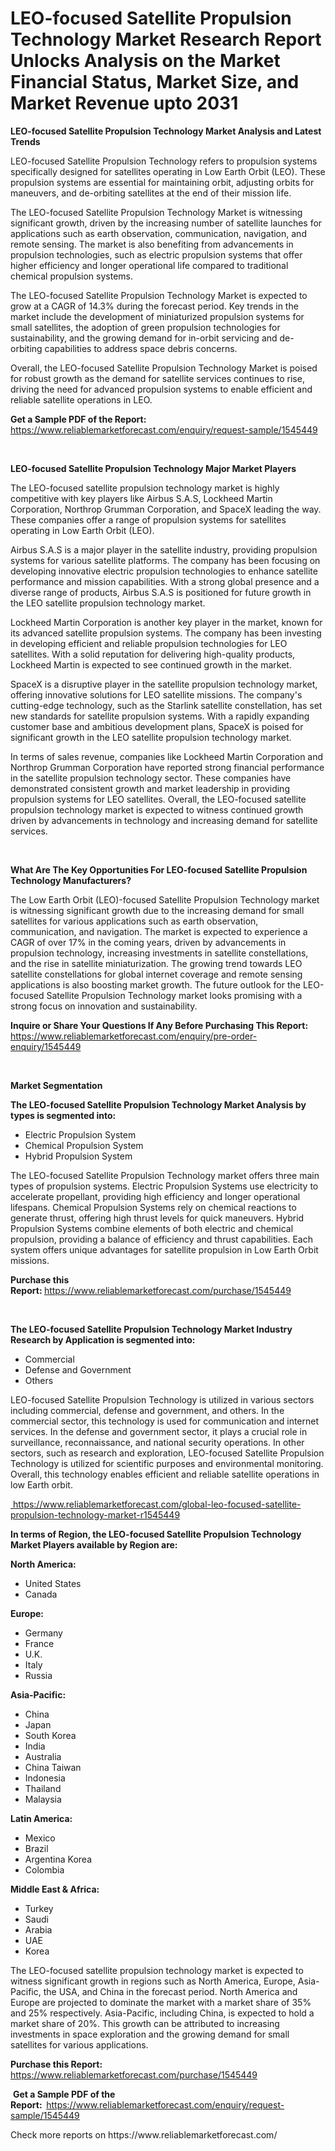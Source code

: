<p><h1>LEO-focused Satellite Propulsion Technology Market Research Report Unlocks Analysis on the Market Financial Status, Market Size, and Market Revenue upto 2031</h1></p><p><strong>LEO-focused Satellite Propulsion Technology Market Analysis and Latest Trends</strong></p>
<p><p>LEO-focused Satellite Propulsion Technology refers to propulsion systems specifically designed for satellites operating in Low Earth Orbit (LEO). These propulsion systems are essential for maintaining orbit, adjusting orbits for maneuvers, and de-orbiting satellites at the end of their mission life. </p><p>The LEO-focused Satellite Propulsion Technology Market is witnessing significant growth, driven by the increasing number of satellite launches for applications such as earth observation, communication, navigation, and remote sensing. The market is also benefiting from advancements in propulsion technologies, such as electric propulsion systems that offer higher efficiency and longer operational life compared to traditional chemical propulsion systems.</p><p>The LEO-focused Satellite Propulsion Technology Market is expected to grow at a CAGR of 14.3% during the forecast period. Key trends in the market include the development of miniaturized propulsion systems for small satellites, the adoption of green propulsion technologies for sustainability, and the growing demand for in-orbit servicing and de-orbiting capabilities to address space debris concerns.</p><p>Overall, the LEO-focused Satellite Propulsion Technology Market is poised for robust growth as the demand for satellite services continues to rise, driving the need for advanced propulsion systems to enable efficient and reliable satellite operations in LEO.</p></p>
<p><strong>Get a Sample PDF of the Report:&nbsp;</strong> <a href="https://www.reliablemarketforecast.com/enquiry/request-sample/1545449">https://www.reliablemarketforecast.com/enquiry/request-sample/1545449</a></p>
<p>&nbsp;</p>
<p><strong>LEO-focused Satellite Propulsion Technology Major Market Players</strong></p>
<p><p>The LEO-focused satellite propulsion technology market is highly competitive with key players like Airbus S.A.S, Lockheed Martin Corporation, Northrop Grumman Corporation, and SpaceX leading the way. These companies offer a range of propulsion systems for satellites operating in Low Earth Orbit (LEO).</p><p>Airbus S.A.S is a major player in the satellite industry, providing propulsion systems for various satellite platforms. The company has been focusing on developing innovative electric propulsion technologies to enhance satellite performance and mission capabilities. With a strong global presence and a diverse range of products, Airbus S.A.S is positioned for future growth in the LEO satellite propulsion technology market.</p><p>Lockheed Martin Corporation is another key player in the market, known for its advanced satellite propulsion systems. The company has been investing in developing efficient and reliable propulsion technologies for LEO satellites. With a solid reputation for delivering high-quality products, Lockheed Martin is expected to see continued growth in the market.</p><p>SpaceX is a disruptive player in the satellite propulsion technology market, offering innovative solutions for LEO satellite missions. The company's cutting-edge technology, such as the Starlink satellite constellation, has set new standards for satellite propulsion systems. With a rapidly expanding customer base and ambitious development plans, SpaceX is poised for significant growth in the LEO satellite propulsion technology market.</p><p>In terms of sales revenue, companies like Lockheed Martin Corporation and Northrop Grumman Corporation have reported strong financial performance in the satellite propulsion technology sector. These companies have demonstrated consistent growth and market leadership in providing propulsion systems for LEO satellites. Overall, the LEO-focused satellite propulsion technology market is expected to witness continued growth driven by advancements in technology and increasing demand for satellite services.</p></p>
<p>&nbsp;</p>
<p><strong>What Are The Key Opportunities For LEO-focused Satellite Propulsion Technology Manufacturers?</strong></p>
<p><p>The Low Earth Orbit (LEO)-focused Satellite Propulsion Technology market is witnessing significant growth due to the increasing demand for small satellites for various applications such as earth observation, communication, and navigation. The market is expected to experience a CAGR of over 17% in the coming years, driven by advancements in propulsion technology, increasing investments in satellite constellations, and the rise in satellite miniaturization. The growing trend towards LEO satellite constellations for global internet coverage and remote sensing applications is also boosting market growth. The future outlook for the LEO-focused Satellite Propulsion Technology market looks promising with a strong focus on innovation and sustainability.</p></p>
<p><strong>Inquire or Share Your Questions If Any Before Purchasing This Report:</strong> <a href="https://www.reliablemarketforecast.com/enquiry/pre-order-enquiry/1545449">https://www.reliablemarketforecast.com/enquiry/pre-order-enquiry/1545449</a></p>
<p>&nbsp;</p>
<p><strong>Market Segmentation</strong></p>
<p><strong>The LEO-focused Satellite Propulsion Technology Market Analysis by types is segmented into:</strong></p>
<p><ul><li>Electric Propulsion System</li><li>Chemical Propulsion System</li><li>Hybrid Propulsion System</li></ul></p>
<p><p>The LEO-focused Satellite Propulsion Technology market offers three main types of propulsion systems. Electric Propulsion Systems use electricity to accelerate propellant, providing high efficiency and longer operational lifespans. Chemical Propulsion Systems rely on chemical reactions to generate thrust, offering high thrust levels for quick maneuvers. Hybrid Propulsion Systems combine elements of both electric and chemical propulsion, providing a balance of efficiency and thrust capabilities. Each system offers unique advantages for satellite propulsion in Low Earth Orbit missions.</p></p>
<p><strong>Purchase this Report:&nbsp;</strong><a href="https://www.reliablemarketforecast.com/purchase/1545449">https://www.reliablemarketforecast.com/purchase/1545449</a></p>
<p>&nbsp;</p>
<p><strong>The LEO-focused Satellite Propulsion Technology Market Industry Research by Application is segmented into:</strong></p>
<p><ul><li>Commercial</li><li>Defense and Government</li><li>Others</li></ul></p>
<p><p>LEO-focused Satellite Propulsion Technology is utilized in various sectors including commercial, defense and government, and others. In the commercial sector, this technology is used for communication and internet services. In the defense and government sector, it plays a crucial role in surveillance, reconnaissance, and national security operations. In other sectors, such as research and exploration, LEO-focused Satellite Propulsion Technology is utilized for scientific purposes and environmental monitoring. Overall, this technology enables efficient and reliable satellite operations in low Earth orbit.</p></p>
<p><a href="https://www.reliablemarketforecast.com/global-leo-focused-satellite-propulsion-technology-market-r1545449">&nbsp;https://www.reliablemarketforecast.com/global-leo-focused-satellite-propulsion-technology-market-r1545449</a></p>
<p><strong>In terms of Region, the LEO-focused Satellite Propulsion Technology Market Players available by Region are:</strong></p>
<p>
    <p> <strong> North America: </strong>
        <ul>
            <li>United States</li>
            <li>Canada</li>
        </ul>
        </p> 
    <p> <strong> Europe: </strong>
        <ul>
            <li>Germany</li>
            <li>France</li>
            <li>U.K.</li>
            <li>Italy</li>
            <li>Russia</li>
        </ul>
        </p> 
    <p> <strong> Asia-Pacific: </strong>
        <ul>
            <li>China</li>
            <li>Japan</li>
            <li>South Korea</li>
            <li>India</li>
            <li>Australia</li>
            <li>China Taiwan</li>
            <li>Indonesia</li>
            <li>Thailand</li>
            <li>Malaysia</li>
        </ul>
        </p> 
    <p> <strong> Latin America: </strong>
        <ul>
            <li>Mexico</li>
            <li>Brazil</li>
            <li>Argentina Korea</li>
            <li>Colombia</li>
        </ul>
        </p> 
    <p> <strong> Middle East & Africa: </strong>
        <ul>
            <li>Turkey</li>
            <li>Saudi</li>
            <li>Arabia</li>
            <li>UAE</li>
            <li>Korea</li>
        </ul>
    </p>
    </p>
<p><p>The LEO-focused satellite propulsion technology market is expected to witness significant growth in regions such as North America, Europe, Asia-Pacific, the USA, and China in the forecast period. North America and Europe are projected to dominate the market with a market share of 35% and 25% respectively. Asia-Pacific, including China, is expected to hold a market share of 20%. This growth can be attributed to increasing investments in space exploration and the growing demand for small satellites for various applications.</p></p>
<p><strong>Purchase this Report: </strong><a href="https://www.reliablemarketforecast.com/purchase/1545449">https://www.reliablemarketforecast.com/purchase/1545449</a></p>
<p>&nbsp;<strong>Get a Sample PDF of the Report:&nbsp;&nbsp;</strong><a href="https://www.reliablemarketforecast.com/enquiry/request-sample/1545449">https://www.reliablemarketforecast.com/enquiry/request-sample/1545449</a></p>
<p><strong></strong></p>
<p>Check more reports on https://www.reliablemarketforecast.com/</p>